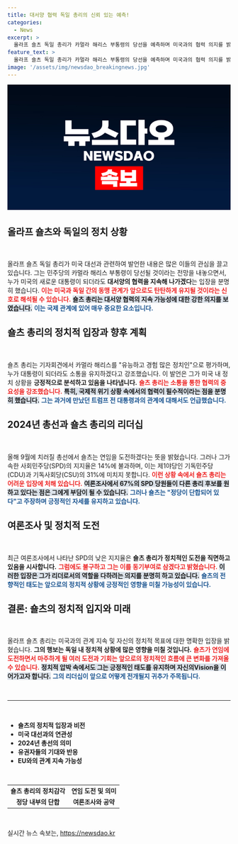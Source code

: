 ```yaml
---
title: 대서양 협력 독일 총리의 신뢰 있는 예측!
categories:
  - News
excerpt: >
  올라프 숄츠 독일 총리가 카멀라 해리스 부통령의 당선을 예측하며 미국과의 협력 의지를 밝혔습니다. 내년 총선 연임 도전을 선언했지만, 지지율은 14%로 하위권. 과연 그는 위기를 극복할 수 있을까요?
feature_text: >
  올라프 숄츠 독일 총리가 카멀라 해리스 부통령의 당선을 예측하며 미국과의 협력 의지를 밝혔습니다. 내년 총선 연임 도전을 선언했지만, 지지율은 14%로 하위권. 과연 그는 위기를 극복할 수 있을까요?
image: '/assets/img/newsdao_breakingnews.jpg'
---
```


<p><img src="/assets/img/newsdao_breakingnews.jpg" alt="ranknews 속보" /></p>

<h2 data-ke-size="size26">올라프 숄츠와 독일의 정치 상황</h2>

<p data-ke-size="size16">&nbsp;</p>

<p>올라프 숄츠 독일 총리가 미국 대선과 관련하여 발언한 내용은 많은 이들의 관심을 끌고 있습니다. 그는 민주당의 카멀라 해리스 부통령이 당선될 것이라는 전망을 내놓으면서, 누가 미국의 새로운 대통령이 되더라도 <strong>대서양의 협력을 지속해 나가겠다</strong>는 입장을 분명히 했습니다. <b><span style="color: #ee2323;">이는 미국과 독일 간의 동맹 관계가 앞으로도 탄탄하게 유지될 것이라는 신호로 해석될 수 있습니다.</span></b> <b><span style="background-color: #21538527;">숄츠 총리는 대서양 협력의 지속 가능성에 대한 강한 의지를 보였습니다.</span></b> <b><span style="color: #1a5490;">이는 국제 관계에 있어 매우 중요한 요소입니다.</span></b></p>

<h2 data-ke-size="size26">숄츠 총리의 정치적 입장과 향후 계획</h2>

<p data-ke-size="size16">&nbsp;</p>

<p>숄츠 총리는 기자회견에서 카멀라 해리스를 "유능하고 경험 많은 정치인"으로 평가하며, 누가 대통령이 되더라도 소통을 유지하겠다고 강조했습니다. 이 발언은 그가 미국 내 정치 상황을 <strong>긍정적으로 분석하고 있음을 나타냅니다.</strong> <b><span style="color: #ee2323;">숄츠 총리는 소통을 통한 협력의 중요성을 강조했습니다.</span></b> <b><span style="background-color: #21538527;">특히, 국제적 위기 상황 속에서의 협력이 필수적이라는 점을 분명히 했습니다.</span></b> <b><span style="color: #1a5490;">그는 과거에 만났던 트럼프 전 대통령과의 관계에 대해서도 언급했습니다.</span></b></p>

<h2 data-ke-size="size26">2024년 총선과 숄츠 총리의 리더십</h2>

<p data-ke-size="size16">&nbsp;</p>

<p>올해 9월에 치러질 총선에서 숄츠는 연임을 도전하겠다는 뜻을 밝혔습니다. 그러나 그가 속한 사회민주당(SPD)의 지지율은 14%에 불과하며, 이는 제1야당인 기독민주당(CDU)과 기독사회당(CSU)의 31%에 미치지 못합니다. <b><span style="color: #ee2323;">이런 상황 속에서 숄츠 총리는 어려운 입장에 처해 있습니다.</span></b> <b><span style="background-color: #21538527;">여론조사에서 67%의 SPD 당원들이 다른 총리 후보를 원하고 있다는 점은 그에게 부담이 될 수 있습니다.</span></b> <b><span style="color: #1a5490;">그러나 숄츠는 "정당이 단합되어 있다"고 주장하며 긍정적인 자세를 유지하고 있습니다.</span></b></p>

<h2 data-ke-size="size26">여론조사 및 정치적 도전</h2>

<p data-ke-size="size16">&nbsp;</p>

<p>최근 여론조사에서 나타난 SPD의 낮은 지지율은 <strong>숄츠 총리가 정치적인 도전을 직면하고 있음을 시사합니다.</strong> <b><span style="color: #ee2323;">그럼에도 불구하고 그는 이를 동기부여로 삼겠다고 밝혔습니다.</span></b> <b><span style="background-color: #21538527;">이러한 입장은 그가 리더로서의 역할을 다하려는 의지를 분명히 하고 있습니다.</span></b> <b><span style="color: #1a5490;">숄츠의 전향적인 태도는 앞으로의 정치적 상황에 긍정적인 영향을 미칠 가능성이 있습니다.</span></b></p>

<h2 data-ke-size="size26">결론: 숄츠의 정치적 입지와 미래</h2>

<p data-ke-size="size16">&nbsp;</p>

<p>올라프 숄츠 총리는 미국과의 관계 지속 및 자신의 정치적 목표에 대한 명확한 입장을 밝혔습니다. <strong>그의 행보는 독일 내 정치적 상황에 많은 영향을 미칠 것입니다.</strong> <b><span style="color: #ee2323;">숄츠가 연임에 도전하면서 마주하게 될 여러 도전과 기회는 앞으로의 정치적인 흐름에 큰 변화를 가져올 수 있습니다.</span></b> <b><span style="background-color: #21538527;">정치적 압박 속에서도 그는 긍정적인 태도를 유지하며 자신의Vision을 이어가고자 합니다.</span></b> <b><span style="color: #1a5490;">그의 리더십이 앞으로 어떻게 전개될지 귀추가 주목됩니다.</span></b></p>

<p data-ke-size="size16">&nbsp;</p>

<hr />

<p data-ke-size="size16">&nbsp;</p>

<ul>
    <li><b>숄츠의 정치적 입장과 비전</b></li>
    <li><b>미국 대선과의 연관성</b></li>
    <li><b>2024년 총선의 의미</b></li>
    <li><b>유권자들의 기대와 반응</b></li>
    <li><b>EU와의 관계 지속 가능성</b></li>
</ul>

<p data-ke-size="size16">&nbsp;</p>

<table style="width: 100%;">
    <tr>
        <td style="text-align: center; height: 17px;"><b>숄츠 총리의 정치감각</b></td>
        <td style="text-align: center; height: 17px;"><b>연임 도전 및 의미</b></td>
    </tr>
    <tr>
        <td style="text-align: center; height: 17px;"><b>정당 내부의 단합</b></td>
        <td style="text-align: center; height: 17px;"><b>여론조사와 공약</b></td>
    </tr>
</table>

<p data-ke-size="size16">&nbsp;</p>
실시간 뉴스 속보는, <a href="https://newsdao.kr" rel="dofollow">https://newsdao.kr</a>


